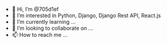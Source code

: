 - 👋 Hi, I’m @705d1ef
- 👀 I’m interested in Python, Django, Django Rest API, React.js
- 🌱 I’m currently learning ...
- 💞️ I’m looking to collaborate on ...
- 📫 How to reach me ...

<!---
705d1ef/705d1ef is a ✨ special ✨ repository because its `README.md` (this file) appears on your GitHub profile.
You can click the Preview link to take a look at your changes.
--->
